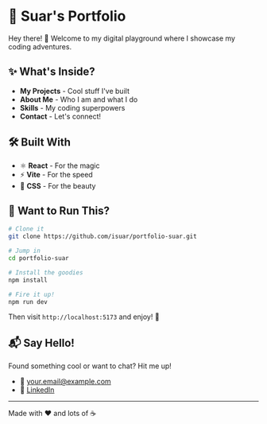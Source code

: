 # 🎨 Suar's Portfolio

Hey there! 👋 Welcome to my digital playground where I showcase my coding adventures.

## ✨ What's Inside?

- **My Projects** - Cool stuff I've built
- **About Me** - Who I am and what I do
- **Skills** - My coding superpowers
- **Contact** - Let's connect!

## 🛠️ Built With

- ⚛️ **React** - For the magic
- ⚡ **Vite** - For the speed
- 🎨 **CSS** - For the beauty

## 🚀 Want to Run This?

```bash
# Clone it
git clone https://github.com/isuar/portfolio-suar.git

# Jump in
cd portfolio-suar

# Install the goodies
npm install

# Fire it up!
npm run dev
```

Then visit `http://localhost:5173` and enjoy! 🎉

## 📬 Say Hello!

Found something cool or want to chat? Hit me up!

- 📧 [your.email@example.com](mailto:your.email@example.com)
- 💼 [LinkedIn](https://linkedin.com/in/yourprofile)

---

Made with ❤️ and lots of ☕
